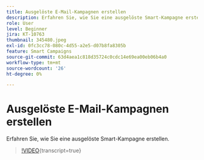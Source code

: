 ```yaml
---
title: Ausgelöste E-Mail-Kampagnen erstellen
description: Erfahren Sie, wie Sie eine ausgelöste Smart-Kampagne erstellen.
role: User
level: Beginner
jira: KT-10763
thumbnail: 345480.jpeg
exl-id: 0fc3cc78-080c-4d55-a2e5-d07b8fa8305b
feature: Smart Campaigns
source-git-commit: 63d4aea1c818d35724c0cdc14e69ea00eb06b4a0
workflow-type: tm+mt
source-wordcount: '26'
ht-degree: 0%

---
```


# Ausgelöste E-Mail-Kampagnen erstellen

Erfahren Sie, wie Sie eine ausgelöste Smart-Kampagne erstellen.

>[!VIDEO](https://video.tv.adobe.com/v/345480/?quality=12&learn=on){transcript=true}
